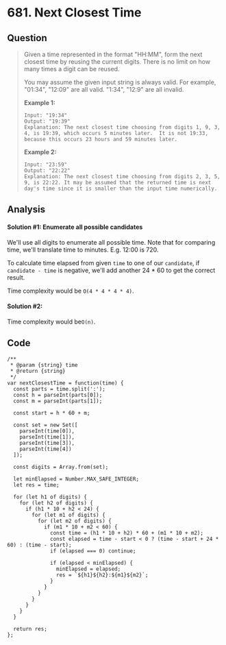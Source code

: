 # 681. Next Closest Time

## Question

> Given a time represented in the format "HH:MM", form the next closest time by reusing the current digits. There is no limit on how many times a digit can be reused.
>
> You may assume the given input string is always valid. For example, "01:34", "12:09" are all valid. "1:34", "12:9" are all invalid.
>
> **Example 1:**
>
> ```text
> Input: "19:34"
> Output: "19:39"
> Explanation: The next closest time choosing from digits 1, 9, 3, 4, is 19:39, which occurs 5 minutes later.  It is not 19:33, because this occurs 23 hours and 59 minutes later.
> ```
>
> **Example 2:**
>
> ```text
> Input: "23:59"
> Output: "22:22"
> Explanation: The next closest time choosing from digits 2, 3, 5, 9, is 22:22. It may be assumed that the returned time is next day's time since it is smaller than the input time numerically.
> ```

## Analysis

#### Solution \#1: Enumerate all possible candidates

We'll use all digits to enumerate all possible time. Note that for comparing time, we'll translate time to minutes. E.g. 12:00 is 720.

To calculate time elapsed from given `time` to one of our `candidate`, if `candidate - time` is negative, we'll add another 24 \* 60 to get the correct result. 

Time complexity would be `O(4 * 4 * 4 * 4)`.

#### Solution \#2: 

Time complexity would be`O(n)`.

## Code

```text
/**
 * @param {string} time
 * @return {string}
 */
var nextClosestTime = function(time) {
  const parts = time.split(':');
  const h = parseInt(parts[0]);
  const m = parseInt(parts[1]);
  
  const start = h * 60 + m;
  
  const set = new Set([
    parseInt(time[0]),
    parseInt(time[1]),
    parseInt(time[3]),
    parseInt(time[4])
  ]);
  
  const digits = Array.from(set);
  
  let minElapsed = Number.MAX_SAFE_INTEGER;
  let res = time;

  for (let h1 of digits) {
    for (let h2 of digits) {
      if (h1 * 10 + h2 < 24) {
        for (let m1 of digits) {
          for (let m2 of digits) {
            if (m1 * 10 + m2 < 60) {
              const time = (h1 * 10 + h2) * 60 + (m1 * 10 + m2);
              const elapsed = time - start < 0 ? (time - start + 24 * 60) : (time - start);
              if (elapsed === 0) continue;
              
              if (elapsed < minElapsed) {
                minElapsed = elapsed;
                res = `${h1}${h2}:${m1}${m2}`;
              }
            }
          } 
        }
      }
    }
  }
  
  return res;
};
```

